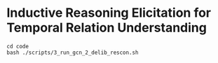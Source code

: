 # Inductive Reasoning Elicitation for Temporal Relation Understanding

```
cd code
bash ./scripts/3_run_gcn_2_delib_rescon.sh
```

